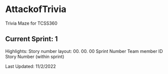 # AttackofTrivia
Trivia Maze for TCSS360

## Current Sprint: 1
Highlights:
Story number layout: 00.                      00.                           00
                    Sprint Number         Team member ID                Story Number (within sprint)




Last Updated: 11/2/2022

